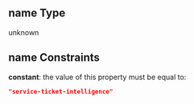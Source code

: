 ## name Type

unknown

## name Constraints

**constant**: the value of this property must be equal to:

```json
"service-ticket-intelligence"
```
